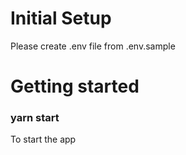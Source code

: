 # Initial Setup

Please create .env file from .env.sample

# Getting started

### yarn start

To start the app